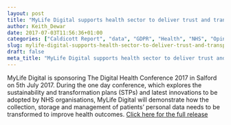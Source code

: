 ```yaml
---
layout: post
title: "MyLife Digital supports health sector to deliver trust and transparency around patient data"
author: Keith_Dewar
date: 2017-07-03T11:56:36+01:00
categories: ["Caldicott Report", "data", "GDPR", "Health", "NHS", "Opinions", "Patient", "Privacy"]
slug: mylife-digital-supports-health-sector-to-deliver-trust-and-transparency-around-patient-data
draft: false
meta_title: "MyLife Digital supports health sector to deliver trust and transparency around patient data"
---
```


MyLife Digital is sponsoring The Digital Health Conference 2017 in Salford on 5th July 2017. During the one day conference, which explores the sustainability and transformation plans (STPs) and latest innovations to be adopted by NHS organisations, MyLife Digital will demonstrate how the collection, storage and management of patients’ personal data needs to be transformed to improve health outcomes. [Click here for the full release](https://www.realwire.com/releases/MyLife-Digital-supports-health-sector-to-deliver-trust-and-transparency)
